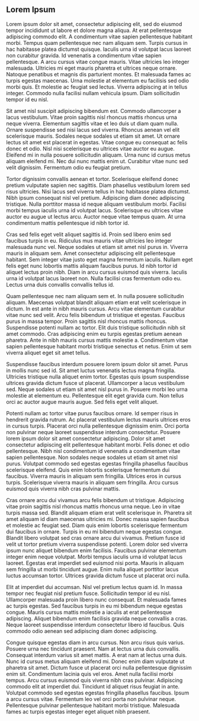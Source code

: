 ﻿## Lorem Ipsum

Lorem ipsum dolor sit amet, consectetur adipiscing elit, sed do eiusmod tempor incididunt ut labore et dolore magna aliqua. At erat pellentesque adipiscing commodo elit. A condimentum vitae sapien pellentesque habitant morbi. Tempus quam pellentesque nec nam aliquam sem. Turpis cursus in hac habitasse platea dictumst quisque. Iaculis urna id volutpat lacus laoreet non curabitur gravida. Id venenatis a condimentum vitae sapien pellentesque. A arcu cursus vitae congue mauris. Vitae ultricies leo integer malesuada. Ultricies mi eget mauris pharetra et ultrices neque ornare. Natoque penatibus et magnis dis parturient montes. Et malesuada fames ac turpis egestas maecenas. Urna molestie at elementum eu facilisis sed odio morbi quis. Et molestie ac feugiat sed lectus. Viverra adipiscing at in tellus integer. Commodo nulla facilisi nullam vehicula ipsum. Diam sollicitudin tempor id eu nisl.

Sit amet nisl suscipit adipiscing bibendum est. Commodo ullamcorper a lacus vestibulum. Vitae proin sagittis nisl rhoncus mattis rhoncus urna neque viverra. Elementum sagittis vitae et leo duis ut diam quam nulla. Ornare suspendisse sed nisi lacus sed viverra. Rhoncus aenean vel elit scelerisque mauris. Sodales neque sodales ut etiam sit amet. Ut ornare lectus sit amet est placerat in egestas. Vitae congue eu consequat ac felis donec et odio. Nisl nisi scelerisque eu ultrices vitae auctor eu augue. Eleifend mi in nulla posuere sollicitudin aliquam. Urna nunc id cursus metus aliquam eleifend mi. Nec dui nunc mattis enim ut. Curabitur vitae nunc sed velit dignissim. Fermentum odio eu feugiat pretium.

Tortor dignissim convallis aenean et tortor. Scelerisque eleifend donec pretium vulputate sapien nec sagittis. Diam phasellus vestibulum lorem sed risus ultricies. Nisi lacus sed viverra tellus in hac habitasse platea dictumst. Nibh ipsum consequat nisl vel pretium. Adipiscing diam donec adipiscing tristique. Nulla porttitor massa id neque aliquam vestibulum morbi. Facilisi morbi tempus iaculis urna id volutpat lacus. Scelerisque eu ultrices vitae auctor eu augue ut lectus arcu. Auctor neque vitae tempus quam. At urna condimentum mattis pellentesque id nibh tortor id.

Cras sed felis eget velit aliquet sagittis id. Proin sed libero enim sed faucibus turpis in eu. Ridiculus mus mauris vitae ultricies leo integer malesuada nunc vel. Neque sodales ut etiam sit amet nisl purus in. Viverra mauris in aliquam sem. Amet consectetur adipiscing elit pellentesque habitant. Sem integer vitae justo eget magna fermentum iaculis. Nullam eget felis eget nunc lobortis mattis aliquam faucibus purus. Id nibh tortor id aliquet lectus proin nibh. Diam in arcu cursus euismod quis viverra. Iaculis urna id volutpat lacus laoreet non. Nulla facilisi cras fermentum odio eu. Lectus urna duis convallis convallis tellus id.

Quam pellentesque nec nam aliquam sem et. In nulla posuere sollicitudin aliquam. Maecenas volutpat blandit aliquam etiam erat velit scelerisque in dictum. In est ante in nibh mauris cursus. Arcu vitae elementum curabitur vitae nunc sed velit. Arcu felis bibendum ut tristique et egestas. Faucibus purus in massa tempor. Proin sagittis nisl rhoncus mattis rhoncus. Suspendisse potenti nullam ac tortor. Elit duis tristique sollicitudin nibh sit amet commodo. Cras adipiscing enim eu turpis egestas pretium aenean pharetra. Ante in nibh mauris cursus mattis molestie a. Condimentum vitae sapien pellentesque habitant morbi tristique senectus et netus. Enim ut sem viverra aliquet eget sit amet tellus.

Suspendisse faucibus interdum posuere lorem ipsum dolor sit amet. Purus in mollis nunc sed id. Sit amet luctus venenatis lectus magna fringilla. Ultricies tristique nulla aliquet enim tortor. Egestas quis ipsum suspendisse ultrices gravida dictum fusce ut placerat. Ullamcorper a lacus vestibulum sed. Neque sodales ut etiam sit amet nisl purus in. Posuere morbi leo urna molestie at elementum eu. Pellentesque elit eget gravida cum. Non tellus orci ac auctor augue mauris augue. Sed felis eget velit aliquet.

Potenti nullam ac tortor vitae purus faucibus ornare. Id semper risus in hendrerit gravida rutrum. Ac placerat vestibulum lectus mauris ultrices eros in cursus turpis. Placerat orci nulla pellentesque dignissim enim. Orci porta non pulvinar neque laoreet suspendisse interdum consectetur. Posuere lorem ipsum dolor sit amet consectetur adipiscing. Dolor sit amet consectetur adipiscing elit pellentesque habitant morbi. Felis donec et odio pellentesque. Nibh nisl condimentum id venenatis a condimentum vitae sapien pellentesque. Non sodales neque sodales ut etiam sit amet nisl purus. Volutpat commodo sed egestas egestas fringilla phasellus faucibus scelerisque eleifend. Quis enim lobortis scelerisque fermentum dui faucibus. Viverra mauris in aliquam sem fringilla. Ultrices eros in cursus turpis. Scelerisque viverra mauris in aliquam sem fringilla. Arcu cursus euismod quis viverra nibh cras pulvinar mattis.

Cras ornare arcu dui vivamus arcu felis bibendum ut tristique. Adipiscing vitae proin sagittis nisl rhoncus mattis rhoncus urna neque. Leo in vitae turpis massa sed. Blandit aliquam etiam erat velit scelerisque in. Pharetra sit amet aliquam id diam maecenas ultricies mi. Donec massa sapien faucibus et molestie ac feugiat sed. Diam quis enim lobortis scelerisque fermentum dui faucibus in ornare. Turpis in eu mi bibendum neque egestas congue. Blandit libero volutpat sed cras ornare arcu dui vivamus. Pretium fusce id velit ut tortor pretium viverra suspendisse potenti. Lorem dolor sed viverra ipsum nunc aliquet bibendum enim facilisis. Faucibus pulvinar elementum integer enim neque volutpat. Morbi tempus iaculis urna id volutpat lacus laoreet. Egestas erat imperdiet sed euismod nisi porta. Mauris in aliquam sem fringilla ut morbi tincidunt augue. Enim nulla aliquet porttitor lacus luctus accumsan tortor. Ultrices gravida dictum fusce ut placerat orci nulla.

Elit at imperdiet dui accumsan. Nisl vel pretium lectus quam id. In massa tempor nec feugiat nisl pretium fusce. Sollicitudin tempor id eu nisl. Ullamcorper malesuada proin libero nunc consequat. Et malesuada fames ac turpis egestas. Sed faucibus turpis in eu mi bibendum neque egestas congue. Mauris cursus mattis molestie a iaculis at erat pellentesque adipiscing. Aliquet bibendum enim facilisis gravida neque convallis a cras. Neque laoreet suspendisse interdum consectetur libero id faucibus. Quis commodo odio aenean sed adipiscing diam donec adipiscing.

Congue quisque egestas diam in arcu cursus. Non arcu risus quis varius. Posuere urna nec tincidunt praesent. Nam at lectus urna duis convallis. Consequat interdum varius sit amet mattis. A erat nam at lectus urna duis. Nunc id cursus metus aliquam eleifend mi. Donec enim diam vulputate ut pharetra sit amet. Dictum fusce ut placerat orci nulla pellentesque dignissim enim sit. Condimentum lacinia quis vel eros. Amet nulla facilisi morbi tempus. Arcu cursus euismod quis viverra nibh cras pulvinar. Adipiscing commodo elit at imperdiet dui. Tincidunt id aliquet risus feugiat in ante. Volutpat commodo sed egestas egestas fringilla phasellus faucibus. Ipsum a arcu cursus vitae. Fermentum leo vel orci porta non pulvinar neque. Pellentesque pulvinar pellentesque habitant morbi tristique. Malesuada fames ac turpis egestas integer eget aliquet nibh praesent.